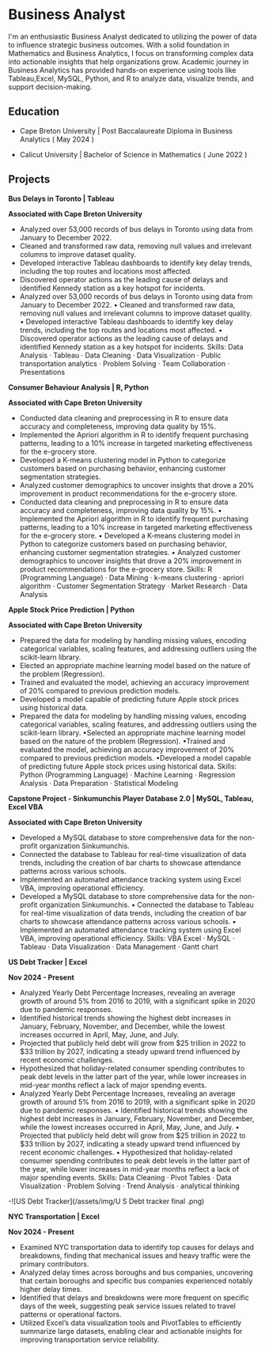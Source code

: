 # Business Analyst
I'm an enthusiastic Business Analyst dedicated to utilizing the power of data to influence strategic business outcomes. With a solid foundation in Mathematics and Business Analytics, I focus on transforming complex data into actionable insights that help organizations grow.
Academic journey in Business Analytics has provided hands-on experience using tools like Tableau,Excel, MySQL, Python, and R to analyze data, visualize trends, and support decision-making.    
  
## Education
- Cape Breton University | Post Baccalaureate Diploma in Business Analytics ( May 2024 )

- Calicut University | Bachelor of Science in Mathematics ( June 2022 )

## Projects

**Bus Delays in Toronto | Tableau**

**Associated with Cape Breton University**
- Analyzed over 53,000 records of bus delays in Toronto using data from January to December 2022.
- Cleaned and transformed raw data, removing null values and irrelevant columns to improve dataset quality.
- Developed interactive Tableau dashboards to identify key delay trends, including the top routes and locations most affected.
- Discovered operator actions as the leading cause of delays and identified Kennedy station as a key hotspot for incidents.
- Analyzed over 53,000 records of bus delays in Toronto using data from January to December 2022. • Cleaned and transformed raw data, removing null values and irrelevant columns to improve dataset quality. • Developed interactive Tableau dashboards to identify key delay trends, including the top routes and locations most affected. • Discovered operator actions as the leading cause of delays and identified Kennedy station as a key hotspot for incidents.
Skills: Data Analysis · Tableau · Data Cleaning · Data Visualization · Public transportation analytics · Problem Solving · Team Collaboration · Presentations

**Consumer Behaviour Analysis | R, Python**

**Associated with Cape Breton University**
- Conducted data cleaning and preprocessing in R to ensure data accuracy and completeness, improving data quality by 15%.
- Implemented the Apriori algorithm in R to identify frequent purchasing patterns, leading to a 10% increase in targeted marketing effectiveness for the e-grocery store.
- Developed a K-means clustering model in Python to categorize customers based on purchasing behavior, enhancing customer segmentation strategies.
- Analyzed customer demographics to uncover insights that drove a 20% improvement in product recommendations for the e-grocery store.
- Conducted data cleaning and preprocessing in R to ensure data accuracy and completeness, improving data quality by 15%. • Implemented the Apriori algorithm in R to identify frequent purchasing patterns, leading to a 10% increase in targeted marketing effectiveness for the e-grocery store. • Developed a K-means clustering model in Python to categorize customers based on purchasing behavior, enhancing customer segmentation strategies. • Analyzed customer demographics to uncover insights that drove a 20% improvement in product recommendations for the e-grocery store.
Skills: R (Programming Language) · Data Mining · k-means clustering · apriori algorithm · Customer Segmentation Strategy · Market Research · Data Analysis

**Apple Stock Price Prediction | Python**

**Associated with Cape Breton University**
- Prepared the data for modeling by handling missing values, encoding categorical variables, scaling features, and addressing outliers using the scikit-learn library.
- Elected an appropriate machine learning model based on the nature of the problem (Regression).
- Trained and evaluated the model, achieving an accuracy improvement of 20% compared to previous prediction models.
- Developed a model capable of predicting future Apple stock prices using historical data.
- Prepared the data for modeling by handling missing values, encoding categorical variables, scaling features, and addressing outliers using the scikit-learn library. •Selected an appropriate machine learning model based on the nature of the problem (Regression). •Trained and evaluated the model, achieving an accuracy improvement of 20% compared to previous prediction models. •Developed a model capable of predicting future Apple stock prices using historical data.
Skills: Python (Programming Language) · Machine Learning · Regression Analysis · Data Preparation · Statistical Modeling

**Capstone Project - Sinkumunchis Player Database 2.0 | MySQL, Tableau, Excel VBA**

**Associated with Cape Breton University**
- Developed a MySQL database to store comprehensive data for the non-profit organization Sinkumunchis.
- Connected the database to Tableau for real-time visualization of data trends, including the creation of bar charts to showcase attendance patterns across various schools.
- Implemented an automated attendance tracking system using Excel VBA, improving operational efficiency.
- Developed a MySQL database to store comprehensive data for the non-profit organization Sinkumunchis. • Connected the database to Tableau for real-time visualization of data trends, including the creation of bar charts to showcase attendance patterns across various schools. • Implemented an automated attendance tracking system using Excel VBA, improving operational efficiency.
Skills: VBA Excel · MySQL · Tableau · Data Visualization · Data Management · Gantt chart

**US Debt Tracker | Excel**

**Nov 2024 - Present**
- Analyzed Yearly Debt Percentage Increases, revealing an average growth of around 5% from 2016 to 2019, with a significant spike in 2020 due to pandemic responses.
- Identified historical trends showing the highest debt increases in January, February, November, and December, while the lowest increases occurred in April, May, June, and July.
- Projected that publicly held debt will grow from $25 trillion in 2022 to $33 trillion by 2027, indicating a steady upward trend influenced by recent economic challenges.
- Hypothesized that holiday-related consumer spending contributes to peak debt levels in the latter part of the year, while lower increases in mid-year months reflect a lack of major spending events.
- Analyzed Yearly Debt Percentage Increases, revealing an average growth of around 5% from 2016 to 2019, with a significant spike in 2020 due to pandemic responses. • Identified historical trends showing the highest debt increases in January, February, November, and December, while the lowest increases occurred in April, May, June, and July. • Projected that publicly held debt will grow from $25 trillion in 2022 to $33 trillion by 2027, indicating a steady upward trend influenced by recent economic challenges. • Hypothesized that holiday-related consumer spending contributes to peak debt levels in the latter part of the year, while lower increases in mid-year months reflect a lack of major spending events.
Skills: Data Cleaning · Pivot Tables · Data Visualization · Problem Solving · Trend Analysis · analytical thinking

-![US Debt Tracker](/assets/img/U S Debt tracker final .png)

**NYC Transportation | Excel**

**Nov 2024 - Present**
- Examined NYC transportation data to identify top causes for delays and breakdowns, finding that mechanical issues and heavy traffic were the primary contributors.
- Analyzed delay times across boroughs and bus companies, uncovering that certain boroughs and specific bus companies experienced notably higher delay times.
- Identified that delays and breakdowns were more frequent on specific days of the week, suggesting peak service issues related to travel patterns or operational factors.
- Utilized Excel’s data visualization tools and PivotTables to efficiently summarize large datasets, enabling clear and actionable insights for improving transportation service reliability.
